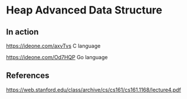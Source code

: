 # Heap Advanced Data Structure 

## In action

   https://ideone.com/axvTvs C language

   https://ideone.com/Od7HQP Go language

## References


   https://web.stanford.edu/class/archive/cs/cs161/cs161.1168/lecture4.pdf

